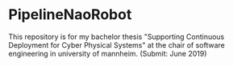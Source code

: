 # PipelineNaoRobot
This repository is for my bachelor thesis "Supporting Continuous Deployment for Cyber Physical Systems" at the chair of software engineering in university of mannheim. (Submit: June 2019)
